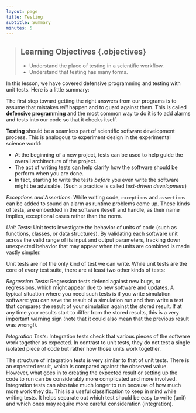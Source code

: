 ```yaml
---
layout: page
title: Testing
subtitle: Summary
minutes: 5
---
```

> ## Learning Objectives {.objectives}
>
> *   Understand the place of testing in a scientific workflow.
> *   Understand that testing has many forms.

In this lesson, we have covered defensive programming and testing with unit
tests. Here is a little summary:

The first step toward getting the right answers from our programs is to assume
that mistakes *will* happen and to guard against them.  This is called
**defensive programming** and the most common way to do it is to add alarms and
tests into our code so that it checks itself.

**Testing** should be a seamless part of scientific software development process.
This is analogous to experiment design in the experimental science world:

- At the beginning of a new project, tests can be used to help guide the
  overall architecture of the project.
- The act of writing tests can help clarify how the software should be perform when you are done.
- In fact, starting to write the tests _before_ you even write the software
  might be advisable. (Such a practice is called _test-driven development_)

*Exceptions and Assertions*: While writing code, `exceptions` and `assertions`
can be added to sound an alarm as runtime problems come up. These kinds of
tests, are embedded in the software iteself and handle, as their name implies,
exceptional cases rather than the norm.

*Unit Tests*: Unit tests investigate the behavior of units of code (such as
functions, classes, or data structures). By validating each software unit
across the valid range of its input and output parameters, tracking down
unexpected behavior that may appear when the units are combined is made vastly
simpler.

Unit tests are not the only kind of test we can write. While unit tests are the
core of every test suite, there are at least two other kinds of tests:

*Regression Tests*: Regression tests defend against new bugs, or regressions,
which might appear due to new software and updates. A typical situation where
you need such tests is if you write simulation software: you can save the
result of a simulation run and then write a test that compares the result of
your simulation against the stored result. If at any time your results start to
differ from the stored results, this is a very important warning sign (note
that it could also mean that the previous result was wrong!).

*Integration Tests*: Integration tests check that various pieces of the
software work together as expected. In contrast to unit tests, they do not
test a single isolated piece of code but rather how those units work together.

The structure of integration tests is very similar to that of unit tests. There is an expected result, which is compared against the observed value. However, what goes in to creating the expected result or setting up the code to run can be considerably more complicated and more involved. Integration tests can also take much longer to run because of how much more work they do. This is a useful classification to keep in mind while writing tests. It helps separate out which test should be easy to write (unit) and which ones may require more careful consideration (integration).
